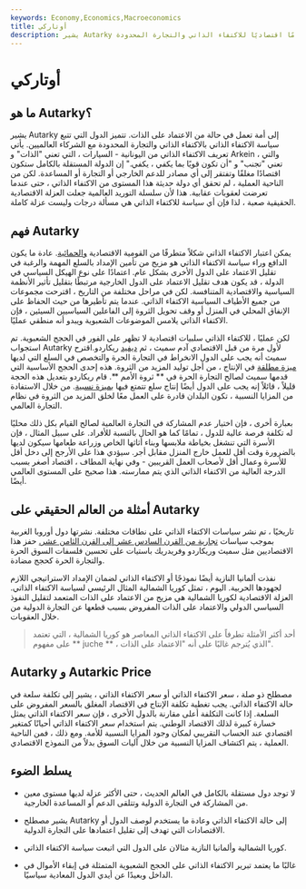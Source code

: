 ```yaml
---
keywords: Economy,Economics,Macroeconomics
title: أوتاركي
description: يشير Autarky إلى أمة أو كيان يتمتع بالاكتفاء الذاتي ، أو نظامًا اقتصاديًا للاكتفاء الذاتي والتجارة المحدودة.
---
```


# أوتاركي
## ما هو Autarky؟

يشير Autarky إلى أمة تعمل في حالة من الاعتماد على الذات. تتميز الدول التي تتبع سياسة الاكتفاء الذاتي بالاكتفاء الذاتي والتجارة المحدودة مع الشركاء العالميين. يأتي تعريف الاكتفاء الذاتي من اليونانية - السيارات ، التي تعني "الذات" و Arkein ، والتي تعني "تجنب" و "أن تكون قويًا بما يكفي ، يكفي." إن الدولة المستقلة بالكامل ستكون اقتصادًا مغلقًا وتفتقر إلى أي مصادر للدعم الخارجي أو التجارة أو المساعدة. لكن من الناحية العملية ، لم تحقق أي دولة حديثة هذا المستوى من الاكتفاء الذاتي ، حتى عندما تعرضت لعقوبات عقابية. هذا لأن سلسلة التوريد العالمية جعلت العزلة الاقتصادية الحقيقية صعبة ، لذا فإن أي سياسة للاكتفاء الذاتي هي مسألة درجات وليست عزلة كاملة.

## فهم Autarky

يمكن اعتبار الاكتفاء الذاتي شكلاً متطرفًا من القومية الاقتصادية [والحمائية](/protectionism). عادة ما يكون الدافع وراء سياسة الاكتفاء الذاتي هو مزيج من تأمين الإمداد بالسلع المهمة والرغبة في تقليل الاعتماد على الدول الأخرى بشكل عام. اعتمادًا على نوع الهيكل السياسي في الدولة ، قد يكون هدف تقليل الاعتماد على الدول الخارجية مرتبطًا بتقليل تأثير الأنظمة السياسية والاقتصادية المتنافسة. لكن في مراحل مختلفة من التاريخ ، اقترحت مجموعات من جميع الأطياف السياسية الاكتفاء الذاتي. عندما يتم تأطيرها من حيث الحفاظ على الإنفاق المحلي في المنزل أو وقف تحويل الثروة إلى الفاعلين السياسيين السيئين ، فإن الاكتفاء الذاتي يلامس الموضوعات الشعبوية ويبدو أنه منطقي عمليًا.

لكن عمليًا ، للاكتفاء الذاتي سلبيات اقتصادية لا تظهر على الفور في الحجج الشعبوية. تم استجواب Autarky لأول مرة من قبل الاقتصادي آدم سميث ، ثم [ديفيد](/david-ricardo) ريكاردو.اقترح سميث أنه يجب على الدول الانخراط في التجارة الحرة والتخصص في السلع التي لديها [ميزة مطلقة](/absoluteadvantage) في الإنتاج ، من أجل توليد المزيد من الثروة. هذه إحدى الحجج الأساسية التي قدمها سميث لصالح التجارة الحرة في ** ثروة الأمم **. قام ريكاردو بتعديل هذه الحجة قليلاً ، قائلاً إنه يجب على الدول أيضًا إنتاج سلع تتمتع فيها [بميزة نسبية](/comparativeadvantage). من خلال الاستفادة من المزايا النسبية ، تكون البلدان قادرة على العمل معًا لخلق المزيد من الثروة في نظام التجارة العالمي.

بعبارة أخرى ، فإن اختيار عدم المشاركة في التجارة العالمية لصالح القيام بكل ذلك محليًا له تكلفة فرصة عالية للدول ، تمامًا كما هو الحال بالنسبة للأفراد. على سبيل المثال ، فإن الأسرة التي تنشغل بخياطة ملابسها وبناء أثاثها الخاص وزراعة طعامها سيكون لديها بالضرورة وقت أقل للعمل خارج المنزل مقابل أجر. سيؤدي هذا على الأرجح إلى دخل أقل للأسرة وعمال أقل لأصحاب العمل القريبين - وفي نهاية المطاف ، اقتصاد أصغر بسبب الدرجة العالية من الاكتفاء الذاتي الذي يتم ممارسته. هذا صحيح على المستوى العالمي أيضًا.

## أمثلة من العالم الحقيقي على Autarky

تاريخيًا ، تم نشر سياسات الاكتفاء الذاتي على نطاقات مختلفة. نشرتها دول أوروبا الغربية بموجب سياسات [تجارية من القرن السادس عشر إلى القرن الثامن عشر.](/mercantilism) حفز هذا الاقتصاديين مثل سميث وريكاردو وفريدريك باستيات على تحسين فلسفات السوق الحرة والتجارة الحرة كحجج مضادة.

نفذت ألمانيا النازية أيضًا نموذجًا أو الاكتفاء الذاتي لضمان الإمداد الاستراتيجي اللازم لجهودها الحربية. اليوم ، تمثل كوريا الشمالية المثال الرئيسي لسياسة الاكتفاء الذاتي. العزلة الاقتصادية لكوريا الشمالية هي مزيج من الاعتماد على الذات المتعمد لتقليل النفوذ السياسي الدولي والاعتماد على الذات المفروض بسبب قطعها عن التجارة الدولية من خلال العقوبات.

> أحد أكثر الأمثلة تطرفاً على الاكتفاء الذاتي المعاصر هو كوريا الشمالية ، التي تعتمد على مفهوم ** juche ** ، الذي يُترجم غالبًا على أنه "الاعتماد على الذات".

>

## Autarky و Autarkic Price

مصطلح ذو صلة ، سعر الاكتفاء الذاتي أو سعر الاكتفاء الذاتي ، يشير إلى تكلفة سلعة في حالة الاكتفاء الذاتي. يجب تغطية تكلفة الإنتاج في الاقتصاد المغلق بالسعر المفروض على السلعة. إذا كانت التكلفة أعلى مقارنة بالدول الأخرى ، فإن سعر الاكتفاء الذاتي يمثل خسارة كبيرة لذلك الاقتصاد الوطني. يتم استخدام سعر الاكتفاء الذاتي أحيانًا كمتغير اقتصادي عند الحساب التقريبي لمكان وجود المزايا النسبية للأمة. ومع ذلك ، فمن الناحية العملية ، يتم اكتشاف المزايا النسبية من خلال آليات السوق بدلاً من النموذج الاقتصادي.

## يسلط الضوء

- لا توجد دول مستقلة بالكامل في العالم الحديث ، حتى الأكثر عزلة لديها مستوى معين من المشاركة في التجارة الدولية وتتلقى الدعم أو المساعدة الخارجية.

- يشير مصطلح Autarky إلى حالة الاكتفاء الذاتي وعادة ما يستخدم لوصف الدول أو الاقتصادات التي تهدف إلى تقليل اعتمادها على التجارة الدولية.

- كوريا الشمالية وألمانيا النازية مثالان على الدول التي اتبعت سياسة الاكتفاء الذاتي.

- غالبًا ما يعتمد تبرير الاكتفاء الذاتي على الحجج الشعبوية المتمثلة في إبقاء الأموال في الداخل وبعيدًا عن أيدي الدول المعادية سياسيًا.

